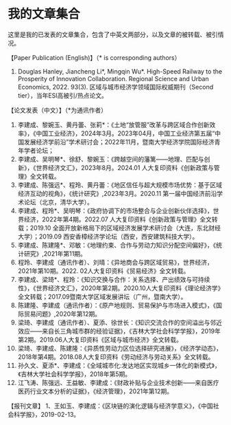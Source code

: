 # 我的文章集合

这里是我的已发表的文章集合，包含了中英文两部分，以及文章的被转载、被引情况。

【Paper Publication (English)】（* is corresponding authors） 
1.	Douglas Hanley, Jiancheng Li*, Mingqin Wu*. High-Speed Railway to the Prosperity of Innovation Collaboration. Regional Science and Urban Economics, 2022. 93(3). 区域与城市经济学领域国际权威期刊（Second tier），当年ESI高被引/热点论文。

【论文发表（中文）】（*为通讯作者）
1.	李建成、黎婉玉、黄丹蕾、张莉*：《土地“放管服”改革与跨区域合作创新效率》，《中国工业经济》，2024年3月。2023年04月，中国工业经济第五届“中国发展经济学前沿”学术研讨会；2022年11月，暨南大学经济学院国际经济青年学者论坛；
2.	李建成、吴明琴*、徐舒、黎婉玉：《跨越空间的藩篱——地理、匹配与创新》，《世界经济文汇》，2023年8月。2024.01 人大复印资料《创新政策与管理》全文转载。
3.	李建成、陈强远*、程玲、黄丹蕾：《地区信任与超大规模市场优势：基于区域经济互动的视角》，《统计研究》,2023年3月。2020.11 第一届中国经济前沿学术论坛（北京，清华大学）。
4.	李建成、程玲*、吴明琴：《政府协调下的市场整合与企业创新伙伴选择》，世界经济，2022年第4期。2022.07 人大复印资料《创新政策与管理》全文转载；2019.10 全面开放新格局下的区域经济发展学术研讨会（大连，东北财经大学）；2019.09 西安香樟经济学论坛（西安，西安建筑科技大学）。
5.	李建成、陈建隆*、邓敏：《地理约束、合作与劳动力知识分配空间偏好》，《统计研究》,2021年第11期。
6.	程玲、李建成（通讯作者）、刘晴：《异地商会与跨区域贸易》，世界经济，2021年第10期。2022. 02人大复印资料《贸易经济》全文转载。
7.	李建成、梁琦*、程玲：《知识交换与合作：关系选择、产出绩效与可持续性》，《世界经济文汇》，2020年第2期。2020.10人大复印资料《理论经济学》全文转载；2017.09暨南大学区域发展讲坛（广州，暨南大学）。
8.	陈建隆、李建成（通讯作者）：《原产地规则、贸易保护与市场进入模式》，《国际贸易问题》,2020年第12期。
9.	梁琦、李建成（通讯作者）、夏添、徐世长：《知识交流合作的空间溢出与邻近效应——来自长三角城市群的经验证据》，《吉林大学社会科学学报》，2019年第2期。2019.06人大复印资料《区域与城市经济》全文转载。
10.	梁琦、李建成、陈建隆：《异质性劳动力区位选择研究进展》，《经济学动态》，2018年第4期。2018.08人大复印资料《劳动经济与劳动关系》全文转载。
11.	孙久文、夏添*、李建成：《全域城市化:发达地区实现城乡一体化的新模式》，《吉林大学社会科学学报》，2018年第5期。
12.	江飞涛、陈强远、王益敏、李建成：《财政补贴与企业技术创新——来自医疗医药行业文本分析的证据》，《经济管理》，2021年第12期。

【报刊文章】
1、王如玉、李建成：《区块链的演化逻辑与经济学意义》，《中国社会科学报》，2019-02-13。
